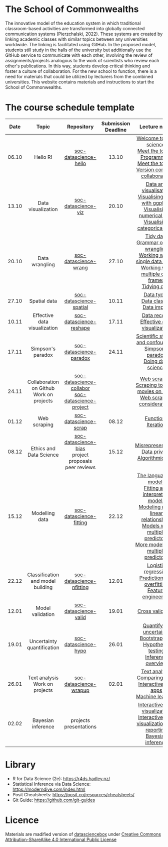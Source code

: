 
# The School of Commonwealths

The innovative model of the education system in which traditional classroom-based activities are
transformed into globally connected communication systems (Pierzchalski, 2022). These systems are
created by linking academic classes with similar topics between any universities worldwide. The
linking is facilitated using GitHub. In the proposed model, students still study in the halls of the
university but additionally use the GitHub service to communicate with each other, involving the
review of assignments/projects analogous to the work of scientists who review each other's
publications. In this way, students develop critical thinking and foster a culture of
collaboration. For the new school to function, there is a need for materials that could be utilized
by lecturers from the combined universities. This website contains materials and instructions to start
the School of Commonwealths.


# The course schedule template

|Date     | Topic                  | Repository      | Submission Deadline | Lecture notes|
|:---------------:|:----------------------:|:------------------:|:-------------------------:|:-----:|
|06.10       | Hello R!         | [soc-datascience-hello](https://github.com/pierzcham/soc-datascience-hello)        | 13.10 | [Welcome to data science!](./slides/u1-d01-welcome/u1-d01-welcome.html) <br/> [Meet the toolkit: Programming](./slides/u1-d02-toolkit-r/u1-d02-toolkit-r.html) <br/> [Meet the toolkit: Version control & collaboration](./slides/u1-d03-toolkit-git/u1-d03-toolkit-git.html)|
|13.10       | Data visualization        | [soc-datascience-viz](https://github.com/pierzcham/soc-datascience-viz)   | 20.10 | [Data and visualisation](./slides/u2-d01-data-viz/u2-d01-data-viz.html) <br/> [Visualising data with ggplot2](./slides/u2-d02-ggplot2/u2-d02-ggplot2.html) <br/> [Visualising numerical data](./slides/u2-d03-viz-num/u2-d03-viz-num.html) <br/> [Visualising categorical data](./slides/u2-d04-viz-cat/u2-d04-viz-cat.html)|
|20.10       | Data wrangling       | [soc-datascience-wrang](https://github.com/pierzcham/soc-datascience-wrang)   | 27.10 | [Tidy data](./slides/u2-d05-tidy-data/u2-d05-tidy-data.html) <br/> [Grammar of data wrangling](./slides/u2-d06-grammar-wrangle/u2-d06-grammar-wrangle.html) <br/> [Working with a single data frame](./slides/u2-d07-single-df/u2-d07-single-df.html) <br/> [Working with multiple data frames](./slides/u2-d08-multi-df/u2-d08-multi-df.html) <br/> [Tidying data](./slides/u2-d09-tidying/u2-d09-tidying.html)|
|27.10       | Spatial data         | [soc-datascience-spatial](https://github.com/pierzcham/soc-datascience-spatial) | 10.11 | [Data types](./slides/u2-d10-data-types/u2-d10-data-types.html) <br/> [Data classes](./slides/u2-d11-data-classes/u2-d11-data-classes.html) <br/> [Data import](./slides/u2-d12-data-import/u2-d12-data-import.html)|
|10.11       | Effective data visualization          | [soc-datascience-reshape](https://github.com/pierzcham/soc-datascience-reshape) | 17.11 | [Data recode](./slides/u2-d13-data-recode/u2-d13-data-recode.html) <br/> [Effective data visualization](./slides/u2-d14-effective-dataviz/u2-d14-effective-dataviz.html)|
|17.11       | Simpson's paradox          |    [soc-datascience-paradox](https://github.com/pierzcham/soc-datascience-paradox)  | 24.11 | [Scientific studies and confounding](./slides/u2-d15-studies-confounding/u2-d15-studies-confounding.html) <br/> [Simpson’s paradox](./slides/u2-d16-simpsons-paradox/u2-d16-simpsons-paradox.html) <br/> [Doing data science](./slides/u2-d17-doing-data-science/u2-d17-doing-data-science.html)|
|24.11       | Collaboration on Github<br/> Work on projects          | [soc-datascience-collabor](https://github.com/pierzcham/soc-datascience-collabor) <br/> [soc-datascience-project](https://github.com/pierzcham/soc-datascience-project) | | [Web scraping](./slides/u2-d18-web-scrape/u2-d18-web-scrape.html) <br/> [Scraping top 250 movies on IMDB](./slides/u2-d19-top-250-imdb/u2-d19-top-250-imdb.html) <br/> [Web scraping considerations](./slides/u2-d20-considerations/u2-d20-considerations.html)|
|01.12       | Web scraping         |     [soc-datascience-scrap](https://github.com/pierzcham/soc-datascience-scrap)  | 08.12 | [Functions](./slides/u2-d21-functions/u2-d21-functions.html) <br/> [Iteration](./slides/u2-d22-iteration/u2-d22-iteration.html)|
|08.12       | Ethics and Data Science          |    [soc-datascience-bias](https://github.com/pierzcham/soc-datascience-bias) <br/>  project proposals peer reviews | 15.12 | [Misrepresentation](./slides/u3-d01-misrepresentation/u3-d01-misrepresentation.html) <br/> [Data privacy](./slides/u3-d02-privacy/u3-d02-privacy.html) <br/> [Algorithmic bias](./slides/u3-d03-algorithmic-bias/u3-d03-algorithmic-bias.html)|
|15.12       | Modelling data         |    [soc-datascience-fitting](https://github.com/pierzcham/soc-datascience-fitting)  | 22.12 | [The language of models](./slides/u4-d01-language-of-models/u4-d01-language-of-models.html) <br/> [Fitting and interpreting models](./slides/u4-d02-fitting-interpreting-models/u4-d02-fitting-interpreting-models.html) <br/> [Modeling non-linear relationships](./slides/u4-d03-modeling-nonlinear-relationships/u4-d03-modeling-nonlinear-relationships.html) <br/> [Models with multiple predictors](./slides/u4-d04-model-multiple-predictors/u4-d04-model-multiple-predictors.html) <br/> [More models with multiple predictors](./slides/u4-d05-more-model-multiple-predictors/u4-d05-more-model-multiple-predictors.html)|
|22.12       | Classification and model building         |     [soc-datascience-nfitting](https://github.com/pierzcham/soc-datascience-nfitting) | 12.01 | [Logistic regression](./slides/u4-d06-logistic-reg/u4-d06-logistic-reg.html) <br/> [Prediction and overfitting](./slides/u4-d07-prediction-overfitting/u4-d07-prediction-overfitting.html) <br/> [Feature engineering](./slides/u4-d08-feature-engineering/u4-d08-feature-engineering.html)|
|12.01       | Model validation          |   [soc-datascience-valid](https://github.com/pierzcham/soc-datascience-valid)   | 19.01 | [Cross validation](./slides/u4-d09-cross-validation/u4-d09-cross-validation.html)|
|19.01       | Uncertainty quantification         |     [soc-datascience-hypo](https://github.com/pierzcham/soc-datascience-hypo)   | 26.01 | [Quantifying uncertainty](./slides/u4-d10-quantify-uncertainty/u4-d10-quantify-uncertainty.html) <br/> [Bootstrapping](./slides/u4-d11-bootstrap/u4-d11-bootstrap.html) <br/> [Hypothesis testing](./slides/u4-d12-hypothesis-testing/u4-d12-hypothesis-testing.html) <br/> [Inference overview](./slides/u4-d13-inference-overview/u4-d13-inference-overview.html)|
|26.01       | Text analysis  <br/> Work on projects      |     [soc-datascience-wrapup](https://github.com/pierzcham/soc-datascience-wrapup)| 02.01| [Text analysis](./slides/u5-d01-text-analysis/u5-d01-text-analysis.html) <br/> [Comparing texts](./slides/u5-d02-comparing-texts/u5-d02-comparing-texts.html) <br/> [Interactive web apps](./slides/u5-d03-interactive-web-app/u5-d03-interactive-web-app.html) <br/> [Machine learning](./slides/u5-d04-machine-learning/u5-d04-machine-learning.html)|
|02.02       | Bayesian inference       |     projects presentations |    | [Interactive data visualization](./slides/u5-d05-shiny-1/u5-d05-shiny-1.pdf) <br/> [Interactive data visualization and reporting](./slides/u5-d06-shiny-2/u5-d06-shiny-2.pdf) <br/> [Bayesian inference](./slides/u5-d07-bayes-inf/u5-d07-bayes-inf.html)|

# Library

- R for Data Science (2e): <https://r4ds.hadley.nz/>
- Statistical Inference via Data Science: <https://moderndive.com/index.html>
- Posit Cheatsheets: <https://posit.co/resources/cheatsheets/>
- Git Guide: <https://github.com/git-guides>

# Licence

Materials are madified version of [datasciencebox](https://github.com/tidyverse/datascience-box) under [Creative Commons Attribution-ShareAlike 4.0
International Public License](https://creativecommons.org/licenses/by-sa/4.0/)
